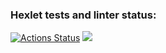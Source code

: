 ### Hexlet tests and linter status:
[![Actions Status](https://github.com/fasadon/python-project-lvl1/workflows/hexlet-check/badge.svg)](https://github.com/fasadon/python-project-lvl1/actions)
<a href="https://codeclimate.com/github/fasadon/python-project-lvl1/maintainability"><img src="https://api.codeclimate.com/v1/badges/4be04a39930be004ab10/maintainability" /></a>
